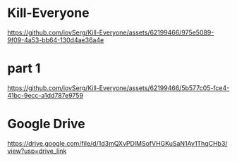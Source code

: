 # Kill-Everyone
https://github.com/iovSerg/Kill-Everyone/assets/62199466/975e5089-9f09-4a53-bb64-130d4ae36a4e
# part 1


https://github.com/iovSerg/Kill-Everyone/assets/62199466/5b577c05-fce4-41bc-9ecc-a1dd787e9759




# Google Drive
https://drive.google.com/file/d/1d3mQXvPDlMSofVHGKuSaN1Ay1ThqCHb3/view?usp=drive_link
